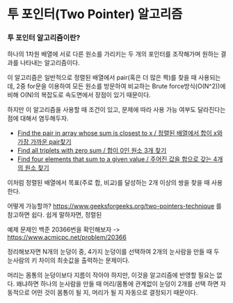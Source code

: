 # 투 포인터(Two Pointer) 알고리즘

### 투 포인터 알고리즘이란?

하나의 1차원 배열에 서로 다른 원소를 가리키는 두 개의 포인터를 조작해가며 원하는 결과를 나타내는 알고리즘이다.

이 알고리즘은 일반적으로 정렬된 배열에서 pair(혹은 더 많은 짝)를 찾을 때 사용되는데, 2중 for문을 이용하여 모든 원소를 방문하여 비교하는 Brute force방식(O(N^2))에 비해 O(N)의 복잡도로 속도면에서 장점이 있기 때문이다.

하지만 이 알고리즘을 사용할 때 조건이 있고, 문제에 따라 사용 가능 여부도 달라진다는 점에 대해서 염두해두자.

-   [Find the pair in array whose sum is closest to x / 정렬된 배열에서 합이 x와 가장 가까운 pair찾기](https://www.geeksforgeeks.org/given-sorted-array-number-x-find-pair-array-whose-sum-closest-x/)
-   [Find all triplets with zero sum / 합이 0인 원소 3개 찾기](https://www.geeksforgeeks.org/find-triplets-array-whose-sum-equal-zero/)
-   [Find four elements that sum to a given value / 주어진 값을 합으로 갖는 4개의 원소 찾기](https://www.geeksforgeeks.org/find-four-numbers-with-sum-equal-to-given-sum/)

이처럼 정렬된 배열에서 목표(주로 합, 비교)를 달성하는 2개 이상의 쌍을 찾을 때 사용한다.

어떻게 가능할까?
https://www.geeksforgeeks.org/two-pointers-technique 를 참고하면 쉽다.
쉽게 말하자면, 정렬된

예제 문제인 백준 20366번을 확인해보자
	-> https://www.acmicpc.net/problem/20366

정리해보자면 N개의 눈덩이 중, 4가지 눈덩이를 선택하여 2개의 눈사람을 만들 때 두 눈사람의 키 차이의 최솟값을 출력하는 문제이다.

머리는 몸통의 눈덩이보다 지름이 작아야 하지만, 이것을 알고리즘에 반영할 필요는 없다. 왜냐하면 하나의 눈사람을 만들 때 머리/몸통에 관계없이 눈덩이 2개를 선택 하면 자동적으로 어떤 것이 몸통이 될 지, 머리가 될 지 자동으로 결정되기 때문이다.


<!--stackedit_data:
eyJoaXN0b3J5IjpbNzY1NTY5NTEyLC0xMDgxNjI2NTQ3LDE3MT
E2MDU3MTFdfQ==
-->